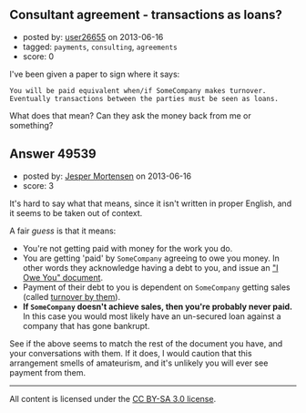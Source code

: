 ## Consultant agreement - transactions as loans?

- posted by: [user26655](https://stackexchange.com/users/-1/26655-user26655) on 2013-06-16
- tagged: `payments`, `consulting`, `agreements`
- score: 0

I've been given a paper to sign where it says:

    You will be paid equivalent when/if SomeCompany makes turnover.  
    Eventually transactions between the parties must be seen as loans. 

What does that mean? Can they ask the money back from me or something?


## Answer 49539

- posted by: [Jesper Mortensen](https://stackexchange.com/users/-1/1261-jesper-mortensen) on 2013-06-16
- score: 3

<p>It's hard to say what that means, since it isn't written in proper English, and it seems to be taken out of context.</p>

<p>A fair <em>guess</em> is that it means:</p>

<ul>
<li>You're not getting paid with money for the work you do.</li>
<li>You are getting 'paid' by <code>SomeCompany</code> agreeing to owe you money. In other words they acknowledge having a debt to you, and issue an <a href="http://en.wikipedia.org/wiki/IOU" rel="nofollow">"I Owe You" document</a>.</li>
<li>Payment of their debt to you is dependent on <code>SomeCompany</code> getting sales (called <a href="http://en.wikipedia.org/wiki/Turnover" rel="nofollow">turnover by them</a>).</li>
<li><strong>If <code>SomeCompany</code> doesn't achieve sales, then you're probably never paid.</strong> In this case you would most likely have an un-secured loan against a company that has gone bankrupt.</li>
</ul>

<p>See if the above seems to match the rest of the document you have, and your conversations with them. If it does, I would caution that this arrangement smells of amateurism, and it's unlikely you will ever see payment from them.</p>




---

All content is licensed under the [CC BY-SA 3.0 license](https://creativecommons.org/licenses/by-sa/3.0/).
